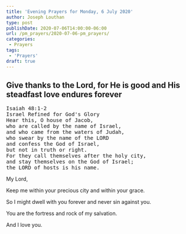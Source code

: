 ```yaml
---
title: 'Evening Prayers for Monday, 6 July 2020'
author: Joseph Louthan
type: post
publishDate: 2020-07-06T14:00:00-06:00
url: /pm_prayers/2020-07-06-pm_prayers/
categories:
 - Prayers
tags:
 - 'Prayers'
draft: true
---
```

## Give thanks to the Lord, for He is good and His steadfast love endures forever

<pre>
Isaiah 48:1-2
Israel Refined for God's Glory
Hear this, O house of Jacob,
who are called by the name of Israel,
and who came from the waters of Judah,
who swear by the name of the LORD
and confess the God of Israel,
but not in truth or right.
For they call themselves after the holy city,
and stay themselves on the God of Israel;
the LORD of hosts is his name.
</pre>

My Lord,

Keep me within your precious city and within your grace. 

So I might dwell with you forever and never sin against you. 

You are the fortress and rock of my salvation. 

And I love you. 
